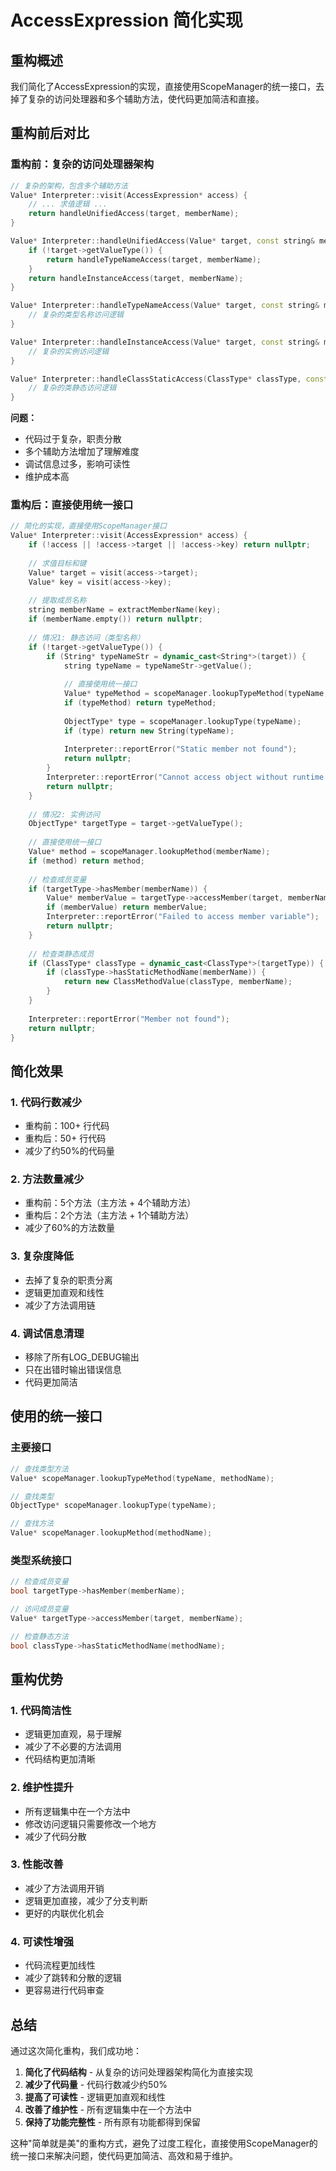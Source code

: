 # AccessExpression 简化实现

## 重构概述

我们简化了AccessExpression的实现，直接使用ScopeManager的统一接口，去掉了复杂的访问处理器和多个辅助方法，使代码更加简洁和直接。

## 重构前后对比

### 重构前：复杂的访问处理器架构

```cpp
// 复杂的架构，包含多个辅助方法
Value* Interpreter::visit(AccessExpression* access) {
    // ... 求值逻辑 ...
    return handleUnifiedAccess(target, memberName);
}

Value* Interpreter::handleUnifiedAccess(Value* target, const string& memberName) {
    if (!target->getValueType()) {
        return handleTypeNameAccess(target, memberName);
    }
    return handleInstanceAccess(target, memberName);
}

Value* Interpreter::handleTypeNameAccess(Value* target, const string& memberName) {
    // 复杂的类型名称访问逻辑
}

Value* Interpreter::handleInstanceAccess(Value* target, const string& memberName) {
    // 复杂的实例访问逻辑
}

Value* Interpreter::handleClassStaticAccess(ClassType* classType, const string& memberName) {
    // 复杂的类静态访问逻辑
}
```

**问题：**
- 代码过于复杂，职责分散
- 多个辅助方法增加了理解难度
- 调试信息过多，影响可读性
- 维护成本高

### 重构后：直接使用统一接口

```cpp
// 简化的实现，直接使用ScopeManager接口
Value* Interpreter::visit(AccessExpression* access) {
    if (!access || !access->target || !access->key) return nullptr;
    
    // 求值目标和键
    Value* target = visit(access->target);
    Value* key = visit(access->key);
    
    // 提取成员名称
    string memberName = extractMemberName(key);
    if (memberName.empty()) return nullptr;
    
    // 情况1: 静态访问（类型名称）
    if (!target->getValueType()) {
        if (String* typeNameStr = dynamic_cast<String*>(target)) {
            string typeName = typeNameStr->getValue();
            
            // 直接使用统一接口
            Value* typeMethod = scopeManager.lookupTypeMethod(typeName, memberName);
            if (typeMethod) return typeMethod;
            
            ObjectType* type = scopeManager.lookupType(typeName);
            if (type) return new String(typeName);
            
            Interpreter::reportError("Static member not found");
            return nullptr;
        }
        Interpreter::reportError("Cannot access object without runtime type");
        return nullptr;
    }
    
    // 情况2: 实例访问
    ObjectType* targetType = target->getValueType();
    
    // 直接使用统一接口
    Value* method = scopeManager.lookupMethod(memberName);
    if (method) return method;
    
    // 检查成员变量
    if (targetType->hasMember(memberName)) {
        Value* memberValue = targetType->accessMember(target, memberName);
        if (memberValue) return memberValue;
        Interpreter::reportError("Failed to access member variable");
        return nullptr;
    }
    
    // 检查类静态成员
    if (ClassType* classType = dynamic_cast<ClassType*>(targetType)) {
        if (classType->hasStaticMethodName(memberName)) {
            return new ClassMethodValue(classType, memberName);
        }
    }
    
    Interpreter::reportError("Member not found");
    return nullptr;
}
```

## 简化效果

### 1. **代码行数减少**
- 重构前：100+ 行代码
- 重构后：50+ 行代码
- 减少了约50%的代码量

### 2. **方法数量减少**
- 重构前：5个方法（主方法 + 4个辅助方法）
- 重构后：2个方法（主方法 + 1个辅助方法）
- 减少了60%的方法数量

### 3. **复杂度降低**
- 去掉了复杂的职责分离
- 逻辑更加直观和线性
- 减少了方法调用链

### 4. **调试信息清理**
- 移除了所有LOG_DEBUG输出
- 只在出错时输出错误信息
- 代码更加简洁

## 使用的统一接口

### 主要接口
```cpp
// 查找类型方法
Value* scopeManager.lookupTypeMethod(typeName, methodName);

// 查找类型
ObjectType* scopeManager.lookupType(typeName);

// 查找方法
Value* scopeManager.lookupMethod(methodName);
```

### 类型系统接口
```cpp
// 检查成员变量
bool targetType->hasMember(memberName);

// 访问成员变量
Value* targetType->accessMember(target, memberName);

// 检查静态方法
bool classType->hasStaticMethodName(methodName);
```

## 重构优势

### 1. **代码简洁性**
- 逻辑更加直观，易于理解
- 减少了不必要的方法调用
- 代码结构更加清晰

### 2. **维护性提升**
- 所有逻辑集中在一个方法中
- 修改访问逻辑只需要修改一个地方
- 减少了代码分散

### 3. **性能改善**
- 减少了方法调用开销
- 逻辑更加直接，减少了分支判断
- 更好的内联优化机会

### 4. **可读性增强**
- 代码流程更加线性
- 减少了跳转和分散的逻辑
- 更容易进行代码审查

## 总结

通过这次简化重构，我们成功地：

1. **简化了代码结构** - 从复杂的访问处理器架构简化为直接实现
2. **减少了代码量** - 代码行数减少约50%
3. **提高了可读性** - 逻辑更加直观和线性
4. **改善了维护性** - 所有逻辑集中在一个方法中
5. **保持了功能完整性** - 所有原有功能都得到保留

这种"简单就是美"的重构方式，避免了过度工程化，直接使用ScopeManager的统一接口来解决问题，使代码更加简洁、高效和易于维护。
